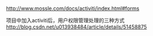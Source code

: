 
http://www.mossle.com/docs/activiti/index.html#forms


 项目中加入activiti后，用户权限管理处理的三种方式
 http://blog.csdn.net/u013938484/article/details/51458875
